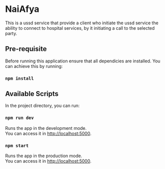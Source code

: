 # NaiAfya

This is a ussd service that provide a client who initiate the ussd service the ability to connect to hospital services, by it initiating a call to the selected party.

## Pre-requisite

Before running this application ensure that all dependicies are installed.
You can achieve this by running:

### `npm install`

## Available Scripts

In the project directory, you can run:


### `npm run dev`

Runs the app in the development mode.\
You can access it in [http://localhost:5000](http://localhost:5000).

### `npm start`

Runs the app in the production mode.\
You can access it in [http://localhost:5000](http://localhost:5000).
